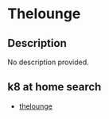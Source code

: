 # Thelounge

## Description

No description provided.

## k8 at home search

- [thelounge](https://nanne.dev/k8s-at-home-search/#/thelounge)
